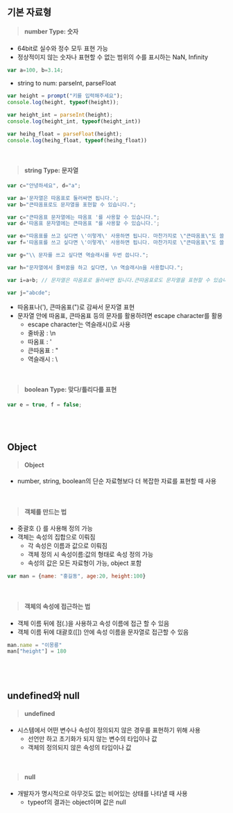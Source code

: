 ## 기본 자료형

> #### number Type: 숫자
- 64bit로 실수와 정수 모두 표현 가능
- 정상적이지 않는 숫자나 표현할 수 없는 범위의 수를 표시하는 NaN, Infinity
``` javascript
var a=100, b=3.14;
```
- string to num: parseInt, parseFloat
``` javascript
var height = prompt("키를 입력해주세요");
console.log(height, typeof(height));

var height_int = parseInt(height);
console.log(height_int, typeof(height_int))

var heihg_float = parseFloat(height);
console.log(heihg_float, typeof(heihg_float))
```

<br>

> #### string Type: 문자열
``` javascript
var c="안녕하세요", d="a";
```
``` javascript
var a='문자열은 따옴표로 둘러싸면 됩니다.';
var b="큰따옴표로도 문자열을 표현할 수 있습니다.";

var c="큰따옴표 문자열에는 따옴표 '를 사용할 수 있습니다.";
var d='따옴표 문자열에는 큰따옴표 "를 사용할 수 있습니다.';

var e="따옴표를 쓰고 싶다면 \'이렇게\' 사용하면 됩니다. 마찬가지로 \"큰따옴표\"도 쓸 수 있습니다.";
var f='따옴표를 쓰고 싶다면 \'이렇게\' 사용하면 됩니다. 마찬가지로 \"큰따옴표\"도 쓸 수 있습니다.';

var g="\\ 문자를 쓰고 싶다면 역슬래시를 두번 씁니다.";

var h="문자열에서 줄바꿈을 하고 싶다면, \n 역슬래시n을 사용합니다.";

var i=a+b; // 문자열은 따옴표로 둘러싸면 됩니다.큰따옴표로도 문자열을 표현할 수 있습니다.

var j="abcde";
```
- 따옴표나('), 큰따옴표(")로 감싸서 문자열 표현
- 문자열 안에 따옴표, 큰따옴표 등의 문자를 활용하려면 escape character를 활용
  - escape character는 역슬래시(\)로 사용
  - 줄바꿈 : \n
  - 따옴표 : \'
  - 큰따옴표 : \"
  - 역슬래시 : \\

<br>

> #### boolean Type: 맞다/틀리다를 표현
``` javascript
var e = true, f = false;
```

<br><br>

## Object

> #### Object
- number, string, boolean의 단순 자료형보다 더 복잡한 자료를 표현할 때 사용

<br>

> #### 객체를 만드는 법
- 중괄호 {} 를 사용해 정의 가능
- 객체는 속성의 집합으로 이뤄짐
  - 각 속성은 이름과 값으로 이뤄짐
  - 객체 정의 시 속성이름:값의 형태로 속성 정의 가능
  - 속성의 값은 모든 자료형이 가능, object 포함
``` javascript
var man = {name: "홍길동", age:20, height:100}
```

<br>

> #### 객체의 속성에 접근하는 법
- 객체 이름 뒤에 점(.)을 사용하고 속성 이름에 접근 할 수 있음
- 객체 이름 뒤에 대괄호([]) 안에 속성 이름을 문자열로 접근할 수 있음
``` javascript
man.name = "이몽룡"
man["height"] = 180
```

<br><br>

## undefined와 null

> #### undefined
- 시스템에서 어떤 변수나 속성이 정의되지 않은 경우를 표현하기 위해 사용
  - 선언만 하고 초기화가 되지 않는 변수의 타입이나 값
  - 객체의 정의되지 않은 속성의 타입이나 값

<br>

> #### null
- 개발자가 명시적으로 아무것도 없는 비어있는 상태를 나타낼 때 사용
  - typeof의 결과는 object이며 값은 null
